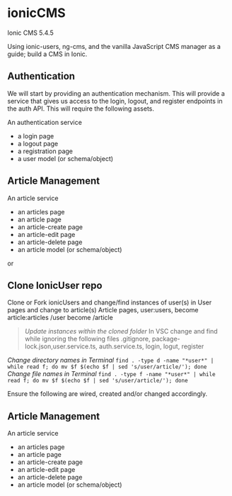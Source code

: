# ionicCMS
Ionic CMS 5.4.5

Using ionic-users, ng-cms, and the vanilla JavaScript CMS manager as a guide; build a CMS in Ionic.

## Authentication
We will start by providing an authentication mechanism. This will provide a service that gives us access to the login, logout, and register endpoints in the auth API. This will require the following assets.

An authentication service
* a login page
* a logout page
* a registration page
* a user model (or schema/object)

## Article Management
An article service
* an articles page
* an article page
* an article-create page
* an article-edit page
* an article-delete page
* an article model (or schema/object)

or

## Clone IonicUser repo
Clone or Fork ionicUsers and change/find instances of user(s) in User pages and change to article(s) 
Article pages, user:users, become article:articles
/user become /article

> *Update instances within the cloned folder*
> In VSC change and find while ignoring the following files
> .gitignore, package-lock.json,user.service.ts, auth.service.ts, login, logut, register

*Change directory names in Terminal*
 ```find . -type d -name "*user*" | while read f; do mv $f $(echo $f | sed 's/user/article/'); done```
*Change file names in Terminal*
```find . -type f -name "*user*" | while read f; do mv $f $(echo $f | sed 's/user/article/'); done```

Ensure the following are wired, created and/or changed accordingly.

## Article Management
An article service
* an articles page
* an article page
* an article-create page
* an article-edit page
* an article-delete page
* an article model (or schema/object)
